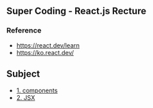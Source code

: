 ## Super Coding - React.js Recture

### Reference
- https://react.dev/learn
- https://ko.react.dev/

## Subject
* [1. components](https://github.com/yonghun16/Study/blob/main/FrontEnd/Super_coding/react/first-react-project/documents/01_components.md)
* [2. JSX](https://github.com/yonghun16/Study/blob/main/FrontEnd/Super_coding/react/first-react-project/documents/02_jsx.md)

